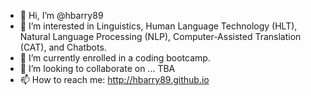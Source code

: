 - 👋 Hi, I’m @hbarry89
- 👀 I’m interested in Linguistics, Human Language Technology (HLT), Natural Language Processing (NLP), Computer-Assisted Translation (CAT), and Chatbots.
- 🌱 I’m currently enrolled in a coding bootcamp.
- 💞️ I’m looking to collaborate on ... TBA
- 📫 How to reach me: http://hbarry89.github.io

<!---
hbarry89/hbarry89 is a ✨ special ✨ repository because its `README.md` (this file) appears on your GitHub profile.
You can click the Preview link to take a look at your changes.
--->
